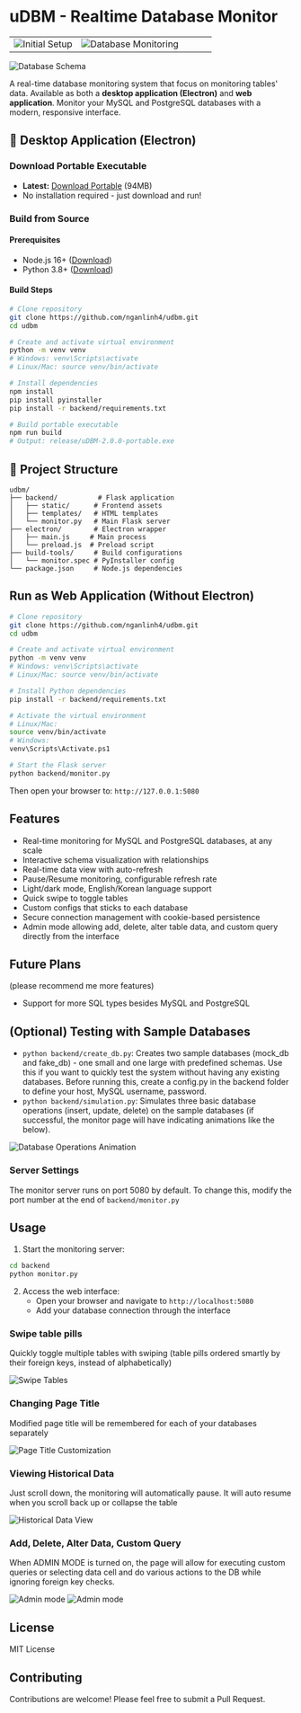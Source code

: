 # uDBM - Realtime Database Monitor

<table>
<tr>
<td width="33.3333%">
<img src="readme_assets/initial.png" alt="Initial Setup">
</td>
<td width="66.6666%">
<img src="readme_assets/ui.png" alt="Database Monitoring">
</td>
</tr>
</table>

![Database Schema](readme_assets/schema.png)

A real-time database monitoring system that focus on monitoring tables' data. Available as both a **desktop application (Electron)** and **web application**. Monitor your MySQL and PostgreSQL databases with a modern, responsive interface.

## 🚀 Desktop Application (Electron)

### Download Portable Executable
- **Latest:** [Download Portable](https://github.com/nganlinh4/udbm/releases/latest) (94MB)
- No installation required - just download and run!

### Build from Source

#### Prerequisites
- Node.js 16+ ([Download](https://nodejs.org/))
- Python 3.8+ ([Download](https://www.python.org/))

#### Build Steps

```bash
# Clone repository
git clone https://github.com/nganlinh4/udbm.git
cd udbm

# Create and activate virtual environment
python -m venv venv
# Windows: venv\Scripts\activate
# Linux/Mac: source venv/bin/activate

# Install dependencies
npm install
pip install pyinstaller
pip install -r backend/requirements.txt

# Build portable executable
npm run build
# Output: release/uDBM-2.0.0-portable.exe
```

## 📁 Project Structure

```
udbm/
├── backend/          # Flask application
│   ├── static/      # Frontend assets
│   ├── templates/   # HTML templates
│   └── monitor.py   # Main Flask server
├── electron/        # Electron wrapper
│   ├── main.js     # Main process
│   └── preload.js  # Preload script
├── build-tools/     # Build configurations
│   └── monitor.spec # PyInstaller config
└── package.json     # Node.js dependencies
```

## Run as Web Application (Without Electron)

```bash
# Clone repository
git clone https://github.com/nganlinh4/udbm.git
cd udbm

# Create and activate virtual environment
python -m venv venv
# Windows: venv\Scripts\activate
# Linux/Mac: source venv/bin/activate

# Install Python dependencies
pip install -r backend/requirements.txt

# Activate the virtual environment
# Linux/Mac:
source venv/bin/activate
# Windows:
venv\Scripts\Activate.ps1

# Start the Flask server
python backend/monitor.py
```

Then open your browser to: `http://127.0.0.1:5080`

## Features

- Real-time monitoring for MySQL and PostgreSQL databases, at any scale
- Interactive schema visualization with relationships
- Real-time data view with auto-refresh
- Pause/Resume monitoring, configurable refresh rate
- Light/dark mode, English/Korean language support
- Quick swipe to toggle tables
- Custom configs that sticks to each database
- Secure connection management with cookie-based persistence
- Admin mode allowing add, delete, alter table data, and custom query directly from the interface

## Future Plans

(please recommend me more features)
- Support for more SQL types besides MySQL and PostgreSQL

## (Optional) Testing with Sample Databases

- `python backend/create_db.py`: Creates two sample databases (mock_db and fake_db) - one small and one large with predefined schemas. Use this if you want to quickly test the system without having any existing databases. Before running this, create a config.py in the backend folder to define your host, MySQL username, password.
- `python backend/simulation.py`: Simulates three basic database operations (insert, update, delete) on the sample databases (if successful, the monitor page will have indicating animations like the below).

![Database Operations Animation](readme_assets/animation.png)

### Server Settings

The monitor server runs on port 5080 by default. To change this, modify the port number at the end of `backend/monitor.py`

## Usage

1. Start the monitoring server:
```bash
cd backend
python monitor.py
```

2. Access the web interface:
   - Open your browser and navigate to `http://localhost:5080`
   - Add your database connection through the interface

### Swipe table pills
Quickly toggle multiple tables with swiping (table pills ordered smartly by their foreign keys, instead of alphabetically) 

![Swipe Tables](readme_assets/swipe.png)

### Changing Page Title

Modified page title will be remembered for each of your databases separately

![Page Title Customization](readme_assets/title.png)

### Viewing Historical Data

Just scroll down, the monitoring will automatically pause. It will auto resume when you scroll back up or collapse the table

![Historical Data View](readme_assets/tooltip.png)

### Add, Delete, Alter Data, Custom Query

When ADMIN MODE is turned on, the page will allow for executing custom queries or selecting data cell and do various actions to the DB while ignoring foreign key checks.

![Admin mode](readme_assets/admin.png)
![Admin mode](readme_assets/custom.png)

## License

MIT License

## Contributing

Contributions are welcome! Please feel free to submit a Pull Request.
